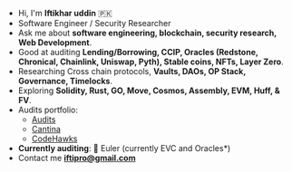 - Hi, I'm **Iftikhar uddin** 🇵🇰
- Software Engineer / Security Researcher
- Ask me about **software engineering, blockchain, security research, Web Development**.
- Good at auditing **Lending/Borrowing, CCIP, Oracles (Redstone, Chronical, Chainlink, Uniswap, Pyth), Stable coins, NFTs, Layer Zero**.
- Researching Cross chain protocols, **Vaults, DAOs, OP Stack, Governance, Timelocks**.
- Exploring **Solidity, Rust, GO, Move, Cosmos, Assembly, EVM, Huff, & FV**.
- Audits portfolio:
  - [Audits](https://github.com/iftikharuddin/audit-reports)
  - [Cantina](https://cantina.xyz/u/0xTheBlackPanther)
  - [CodeHawks](https://www.codehawks.com/profile/clnca1ftl0000lf08bfytq099)
- **Currently auditing**: 🔴 Euler (currently EVC and Oracles*)
- Contact me **iftipro@gmail.com**





